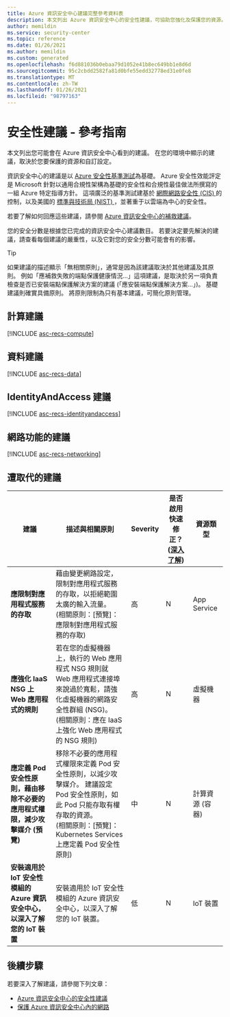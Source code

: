 ```yaml
---
title: Azure 資訊安全中心建議完整參考資料表
description: 本文列出 Azure 資訊安全中心的安全性建議，可協助您強化及保護您的資源。
author: memildin
ms.service: security-center
ms.topic: reference
ms.date: 01/26/2021
ms.author: memildin
ms.custom: generated
ms.openlocfilehash: f6d881036b0ebaa79d1052e41b8ec649bb1e8d6d
ms.sourcegitcommit: 95c2cbdd2582fa81d0bfe55edd32778ed31e0fe8
ms.translationtype: MT
ms.contentlocale: zh-TW
ms.lasthandoff: 01/26/2021
ms.locfileid: "98797163"
---
```

# <a name="security-recommendations---a-reference-guide"></a>安全性建議 - 參考指南

本文列出您可能會在 Azure 資訊安全中心看到的建議。 在您的環境中顯示的建議，取決於您要保護的資源和自訂設定。

資訊安全中心的建議是以 [Azure 安全性基準測試](../security/benchmarks/introduction.md)為基礎。 Azure 安全性效能評定是 Microsoft 針對以通用合規性架構為基礎的安全性和合規性最佳做法所撰寫的一組 Azure 特定指導方針。 這項廣泛的基準測試建基於 [網際網路安全性 (CIS) ](https://www.cisecurity.org/benchmark/azure/) 的控制，以及美國的 [標準與技術局 (NIST) ](https://www.nist.gov/) ，並著重于以雲端為中心的安全性。

若要了解如何回應這些建議，請參閱 [Azure 資訊安全中心的補救建議](security-center-remediate-recommendations.md)。

您的安全分數是根據您已完成的資訊安全中心建議數目。 若要決定要先解決的建議，請查看每個建議的嚴重性，以及它對您的安全分數可能會有的影響。

> [!TIP]
> 如果建議的描述顯示「無相關原則」，通常是因為該建議取決於其他建議及其原則。 例如「應補救失敗的端點保護健康情況...」這項建議，是取決於另一項負責檢查是否已安裝端點保護解決方案的建議 (「應安裝端點保護解決方案...」)。 基礎建議則確實具備原則。
> 將原則限制為只有基本建議，可簡化原則管理。

## <a name="compute-recommendations"></a><a name='recs-compute'></a>計算建議

[!INCLUDE [asc-recs-compute](../../includes/asc-recs-compute.md)]

## <a name="data-recommendations"></a><a name='recs-data'></a>資料建議

[!INCLUDE [asc-recs-data](../../includes/asc-recs-data.md)]

## <a name="identityandaccess-recommendations"></a><a name='recs-identityandaccess'></a>IdentityAndAccess 建議

[!INCLUDE [asc-recs-identityandaccess](../../includes/asc-recs-identityandaccess.md)]

## <a name="networking-recommendations"></a><a name='recs-networking'></a>網路功能的建議

[!INCLUDE [asc-recs-networking](../../includes/asc-recs-networking.md)]

## <a name="deprecated-recommendations"></a>遭取代的建議

|建議|描述與相關原則|Severity|是否啟用快速修正？([深入了解](security-center-remediate-recommendations.md#quick-fix-remediation))|資源類型|
|----|----|----|----|----|
|**應限制對應用程式服務的存取**|藉由變更網路設定，限制對應用程式服務的存取，以拒絕範圍太廣的輸入流量。<br>(相關原則：[預覽]：應限制對應用程式服務的存取)|高|N|App Service|
|**應強化 IaaS NSG 上 Web 應用程式的規則**|若在您的虛擬機器上，執行的 Web 應用程式 NSG 規則就 Web 應用程式連接埠來說過於寬鬆，請強化虛擬機器的網路安全性群組 (NSG)。<br>(相關原則：應在 IaaS 上強化 Web 應用程式的 NSG 規則)|高|N|虛擬機器|
|**應定義 Pod 安全性原則，藉由移除不必要的應用程式權限，減少攻擊媒介 (預覽)**|移除不必要的應用程式權限來定義 Pod 安全性原則，以減少攻擊媒介。 建議設定 Pod 安全性原則，如此 Pod 只能存取有權存取的資源。<br>(相關原則：[預覽]：Kubernetes Services 上應定義 Pod 安全性原則)|中|N|計算資源 (容器)|
|**安裝適用於 IoT 安全性模組的 Azure 資訊安全中心，以深入了解您的 IoT 裝置**|安裝適用於 IoT 安全性模組的 Azure 資訊安全中心，以深入了解您的 IoT 裝置。|低|N|IoT 裝置|

## <a name="next-steps"></a>後續步驟

若要深入了解建議，請參閱下列文章：

- [Azure 資訊安全中心的安全性建議](security-center-recommendations.md)
- [保護 Azure 資訊安全中心內的網路](security-center-network-recommendations.md)
